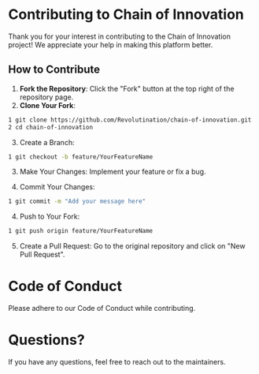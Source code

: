 # Contributing to Chain of Innovation

Thank you for your interest in contributing to the Chain of Innovation project! We appreciate your help in making this platform better.

## How to Contribute

1. **Fork the Repository**: Click the "Fork" button at the top right of the repository page.
2. **Clone Your Fork**: 
   
```bash
1 git clone https://github.com/Revolutination/chain-of-innovation.git
2 cd chain-of-innovation
```

3. Create a Branch:

```bash
1 git checkout -b feature/YourFeatureName
```

3. Make Your Changes: Implement your feature or fix a bug.

4. Commit Your Changes:

```bash
1 git commit -m "Add your message here"
```

4. Push to Your Fork:

```bash
1 git push origin feature/YourFeatureName
```

5. Create a Pull Request: Go to the original repository and click on "New Pull Request".

# Code of Conduct
Please adhere to our Code of Conduct while contributing.

# Questions?
If you have any questions, feel free to reach out to the maintainers.
